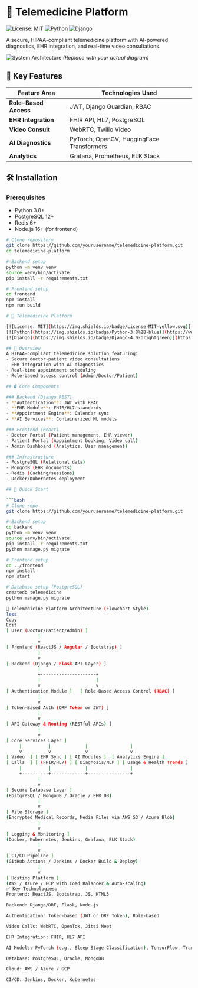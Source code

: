 # 🏥 Telemedicine Platform

[![License: MIT](https://img.shields.io/badge/License-MIT-yellow.svg)](https://opensource.org/licenses/MIT)
[![Python](https://img.shields.io/badge/Python-3.8%2B-blue)](https://www.python.org/)
[![Django](https://img.shields.io/badge/Django-4.0-brightgreen)](https://www.djangoproject.com/)

A secure, HIPAA-compliant telemedicine platform with AI-powered diagnostics, EHR integration, and real-time video consultations.

![System Architecture](docs/architecture.png) *(Replace with your actual diagram)*

## 🌟 Key Features

| Feature Area          | Technologies Used                          |
|-----------------------|-------------------------------------------|
| **Role-Based Access** | JWT, Django Guardian, RBAC                |
| **EHR Integration**   | FHIR API, HL7, PostgreSQL                 |
| **Video Consult**     | WebRTC, Twilio Video                      |
| **AI Diagnostics**    | PyTorch, OpenCV, HuggingFace Transformers |
| **Analytics**        | Grafana, Prometheus, ELK Stack            |

## 🛠️ Installation

### Prerequisites
- Python 3.8+
- PostgreSQL 12+
- Redis 6+
- Node.js 16+ (for frontend)

```bash
# Clone repository
git clone https://github.com/yourusername/telemedicine-platform.git
cd telemedicine-platform

# Backend setup
python -m venv venv
source venv/bin/activate
pip install -r requirements.txt

# Frontend setup
cd frontend
npm install
npm run build

# 🏥 Telemedicine Platform

[![License: MIT](https://img.shields.io/badge/License-MIT-yellow.svg)](https://opensource.org/licenses/MIT)
[![Python](https://img.shields.io/badge/Python-3.8%2B-blue)](https://www.python.org/)
[![Django](https://img.shields.io/badge/Django-4.0-brightgreen)](https://www.djangoproject.com/)

## 📌 Overview
A HIPAA-compliant telemedicine solution featuring:
- Secure doctor-patient video consultations
- EHR integration with AI diagnostics
- Real-time appointment scheduling
- Role-based access control (Admin/Doctor/Patient)

## � Core Components

### Backend (Django REST)
- **Authentication**: JWT with RBAC
- **EHR Module**: FHIR/HL7 standards
- **Appointment Engine**: Calendar sync
- **AI Services**: Containerized ML models

### Frontend (React)
- Doctor Portal (Patient management, EHR viewer)
- Patient Portal (Appointment booking, Video call)
- Admin Dashboard (Analytics, User management)

### Infrastructure
- PostgreSQL (Relational data)
- MongoDB (EHR documents)
- Redis (Caching/sessions)
- Docker/Kubernetes deployment

## 🚀 Quick Start

```bash
# Clone repo
git clone https://github.com/yourusername/telemedicine-platform.git

# Backend setup
cd backend
python -m venv venv
source venv/bin/activate
pip install -r requirements.txt
python manage.py migrate

# Frontend setup
cd ../frontend
npm install
npm start

# Database setup (PostgreSQL)
createdb telemedicine
python manage.py migrate

🏥 Telemedicine Platform Architecture (Flowchart Style)
less
Copy
Edit
[ User (Doctor/Patient/Admin) ]
            |
            v
[ Frontend (ReactJS / Angular / Bootstrap) ]
            |
            v
[ Backend (Django / Flask API Layer) ]
            |
            +---------------------+
            |                     |
            v                     v
[ Authentication Module ]   [ Role-Based Access Control (RBAC) ]
            |
            v
[ Token-Based Auth (DRF Token or JWT) ]
            |
            v
[ API Gateway & Routing (RESTful APIs) ]
            |
            v
[ Core Services Layer ]
     |          |             |                |
     v          v             v                v
[ Video  ] [ EHR Sync ] [ AI Modules ]  [ Analytics Engine ]
[ Calls  ] [ (FHIR/HL7) ] [ Diagnosis/NLP ] [ Usage & Health Trends ]
     |          |             |                |
     +----------+-------------+----------------+
            |
            v
[ Secure Database Layer ]
(PostgreSQL / MongoDB / Oracle / EHR DB)
            |
            v
[ File Storage ]
(Encrypted Medical Records, Media Files via AWS S3 / Azure Blob)
            |
            v
[ Logging & Monitoring ]
(Docker, Kubernetes, Jenkins, Grafana, ELK Stack)
            |
            v
[ CI/CD Pipeline ]
(GitHub Actions / Jenkins / Docker Build & Deploy)
            |
            v
[ Hosting Platform ]
(AWS / Azure / GCP with Load Balancer & Auto-scaling)
✅ Key Technologies:
Frontend: ReactJS, Bootstrap, JS, HTML5

Backend: Django/DRF, Flask, Node.js

Authentication: Token-based (JWT or DRF Token), Role-based

Video Calls: WebRTC, OpenTok, Jitsi Meet

EHR Integration: FHIR, HL7 API

AI Models: PyTorch (e.g., Sleep Stage Classification), TensorFlow, Transformers (e.g., SleepTransformers)

Database: PostgreSQL, Oracle, MongoDB

Cloud: AWS / Azure / GCP

CI/CD: Jenkins, Docker, Kubernetes
